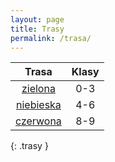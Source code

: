 ```yaml
---
layout: page
title: Trasy
permalink: /trasa/
---
```




|             Trasa              | Klasy |
|:------------------------------:|:-----:|
|   [zielona](/trasa/zielona)    |  0-3  |
| [niebieska](/trasa/niebieska)  |  4-6  |
|  [czerwona](/trasa/czerwona)   |  8-9  |
{: .trasy }


